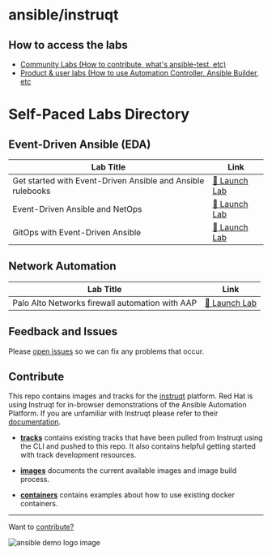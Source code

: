 # ansible/instruqt

## How to access the labs

* [Community Labs (How to contribute, what's ansible-test, etc)](https://www.ansible.com/products/ansible-community-training)
* [Product & user labs (How to use Automation Controller, Ansible Builder, etc](https://www.redhat.com/en/interactive-labs/ansible)

# Self-Paced Labs Directory

## Event-Driven Ansible (EDA)

<table>
<thead>
<tr>
<th>Lab Title</th>
<th>Link</th>
</tr>
</thead>
<tbody>
<tr>
<td>Get started with Event-Driven Ansible and Ansible rulebooks</td>
<td><a target="_blank" href="https://play.instruqt.com/redhat/invite/wzlzehptcqi6/tracks/eda--ansible-rulebook">🚀 Launch Lab</a></td>
</tr>
<tr>
<td>Event-Driven Ansible and NetOps</td>
<td><a target="_blank" href="https://play.instruqt.com/embed/redhat/tracks/event-driven-netops?token=em_W0qtY5GifN13CZ1a">🚀 Launch Lab</a></td>
</tr>
<tr>
<td>GitOps with Event-Driven Ansible</td>
<td><a target="_blank" href="https://play.instruqt.com/embed/redhat/tracks/eda-gitops?token=em__C74PAmX2rePq7Kk">🚀 Launch Lab</a></td>
</tr>
</tbody>
</table>

## Network Automation

<table>
<thead>
<tr>
<th>Lab Title</th>
<th>Link</th>
</tr>
</thead>
<tbody>
<tr>
<td>Palo Alto Networks firewall automation with AAP</td>
<td><a target="_blank" href="https://play.instruqt.com/embed/redhat/tracks/ansible-panos-automation?token=em_iiCtxt5JWd5Iube8">🚀 Launch Lab</a></td>
</tr>
</tbody>
</table>

## Feedback and Issues

Please [open issues](https://github.com/ansible/instruqt/issues/new) so we can fix any problems that occur.


## Contribute

This repo contains images and tracks for the [instruqt](https://instruqt.com/) platform.  Red Hat is using Instruqt for in-browser demonstrations of the Ansible Automation Platform.  If you are unfamiliar with Instruqt please refer to their [documentation](https://docs.instruqt.com/).

- **[tracks](https://github.com/ansible/instruqt/tree/devel/tracks)** contains existing tracks that have been pulled from Instruqt using the CLI and pushed to this repo. It also contains helpful getting started with track development resources.

- **[images](https://github.com/ansible/instruqt/tree/devel/images)** documents the current available images and image build process.

- **[containers](https://github.com/ansible/instruqt/tree/devel/containers)** contains examples about how to use existing docker containers.

<hr>

Want to [contribute?](docs/contribute.md)

![ansible demo logo image](assets/ansible-demo.png)
